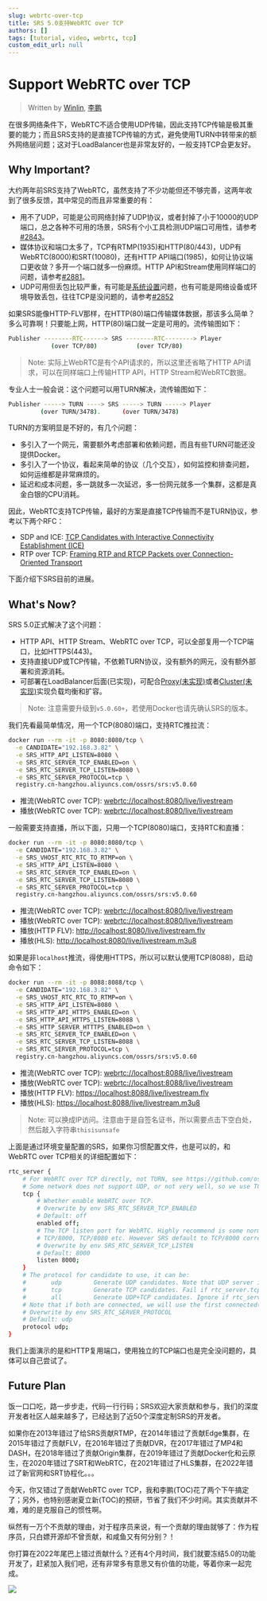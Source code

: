 ```yaml
---
slug: webrtc-over-tcp
title: SRS 5.0支持WebRTC over TCP
authors: []
tags: [tutorial, video, webrtc, tcp]
custom_edit_url: null
---
```


# Support WebRTC over TCP

> Written by [Winlin](https://github.com/winlinvip), [李鹏](https://github.com/lipeng19811218)

在很多网络条件下，WebRTC不适合使用UDP传输，因此支持TCP传输是极其重要的能力；而且SRS支持的是直接TCP传输的方式，避免使用TURN中转带来的额外网络层问题；这对于LoadBalancer也是非常友好的，一般支持TCP会更友好。

<!--truncate-->

## Why Important?

大约两年前SRS支持了WebRTC，虽然支持了不少功能但还不够完善，这两年收到了很多反馈，其中常见的而且非常重要的有：

* 用不了UDP，可能是公司网络封掉了UDP协议，或者封掉了小于10000的UDP端口，总之各种不可用的场景，SRS有个小工具检测UDP端口可用性，请参考[#2843](https://github.com/ossrs/srs/issues/2843)。
* 媒体协议和端口太多了，TCP有RTMP(1935)和HTTP(80/443)，UDP有WebRTC(8000)和SRT(10080)，还有HTTP API端口(1985)，如何让协议端口更收敛？多开一个端口就多一份麻烦。HTTP API和Stream使用同样端口的问题，请参考[#2881](https://github.com/ossrs/srs/issues/2881)。
* UDP可用但丢包比较严重，有可能是[系统设置](https://www.jianshu.com/p/6d4a89359352)问题，也有可能是网络设备或环境导致丢包，往往TCP是没问题的，请参考[#2852](https://github.com/ossrs/srs/issues/2852)

如果SRS能像HTTP-FLV那样，在HTTP(80)端口传输媒体数据，那该多么简单？多么可靠啊！只要能上网，HTTP(80)端口就一定是可用的。流传输图如下：

```bash
Publisher --------RTC------> SRS --------RTC--------> Player
            (over TCP/80)           (over TCP/80)
```

> Note: 实际上WebRTC是有个API请求的，所以这里还省略了HTTP API请求，可以在同样端口上传输HTTP API，HTTP Stream和WebRTC数据。

专业人士一般会说：这个问题可以用TURN解决，流传输图如下：

```bash
Publisher -----> TURN ----> SRS -----> TURN -----> Player
         (over TURN/3478).      (over TURN/3478)
```

TURN的方案明显是不好的，有几个问题：

* 多引入了一个网元，需要额外考虑部署和依赖问题，而且有些TURN可能还没提供Docker。
* 多引入了一个协议，看起来简单的协议（几个交互），如何监控和排查问题，如何运维都是非常麻烦的。
* 延迟和成本问题，多一跳就多一次延迟，多一份网元就多一个集群，这都是真金白银的CPU消耗。

因此，WebRTC支持TCP传输，最好的方案是直接TCP传输而不是TURN协议，参考以下两个RFC：

* SDP and ICE: [TCP Candidates with Interactive Connectivity Establishment (ICE)](https://www.rfc-editor.org/rfc/rfc6544)
* RTP over TCP: [Framing RTP and RTCP Packets over Connection-Oriented Transport](https://www.rfc-editor.org/rfc/rfc4571)

下面介绍下SRS目前的进展。

## What's Now?

SRS 5.0正式解决了这个问题：

* HTTP API、HTTP Stream、WebRTC over TCP，可以全部复用一个TCP端口，比如HTTPS(443)。
* 支持直接UDP或TCP传输，不依赖TURN协议，没有额外的网元，没有额外部署和资源消耗。
* 可部署在LoadBalancer后面(已实现)，可配合[Proxy(未实现)](https://github.com/ossrs/srs/issues/3138)或者[Cluster(未实现)](https://github.com/ossrs/srs/issues/2091)实现负载均衡和扩容。

> Note: 注意需要升级到`v5.0.60+`，若使用Docker也请先确认SRS的版本。

我们先看最简单情况，用一个TCP(8080)端口，支持RTC推拉流：

```bash
docker run --rm -it -p 8080:8080/tcp \
  -e CANDIDATE="192.168.3.82" \
  -e SRS_HTTP_API_LISTEN=8080 \
  -e SRS_RTC_SERVER_TCP_ENABLED=on \
  -e SRS_RTC_SERVER_TCP_LISTEN=8080 \
  -e SRS_RTC_SERVER_PROTOCOL=tcp \
  registry.cn-hangzhou.aliyuncs.com/ossrs/srs:v5.0.60
```

* 推流(WebRTC over TCP): [webrtc://localhost:8080/live/livestream](http://localhost:8080/players/rtc_publisher.html?api=8080&autostart=true)
* 播放(WebRTC over TCP): [webrtc://localhost:8080/live/livestream](http://localhost:8080/players/rtc_player.html?api=8080&autostart=true)

一般需要支持直播，所以下面，只用一个TCP(8080)端口，支持RTC和直播：

```bash
docker run --rm -it -p 8080:8080/tcp \
  -e CANDIDATE="192.168.3.82" \
  -e SRS_VHOST_RTC_RTC_TO_RTMP=on \
  -e SRS_HTTP_API_LISTEN=8080 \
  -e SRS_RTC_SERVER_TCP_ENABLED=on \
  -e SRS_RTC_SERVER_TCP_LISTEN=8080 \
  -e SRS_RTC_SERVER_PROTOCOL=tcp \
  registry.cn-hangzhou.aliyuncs.com/ossrs/srs:v5.0.60
```

* 推流(WebRTC over TCP): [webrtc://localhost:8080/live/livestream](http://localhost:8080/players/rtc_publisher.html?api=8080&autostart=true)
* 播放(WebRTC over TCP): [webrtc://localhost:8080/live/livestream](http://localhost:8080/players/rtc_player.html?api=8080&autostart=true)
* 播放(HTTP FLV): [http://localhost:8080/live/livestream.flv](http://localhost:8080/players/srs_player.html?autostart=true)
* 播放(HLS): [http://localhost:8080/live/livestream.m3u8](http://localhost:8080/players/srs_player.html?stream=livestream.m3u8&autostart=true)

如果是非`localhost`推流，得使用HTTPS，所以可以默认使用TCP(8088)，启动命令如下：

```bash
docker run --rm -it -p 8088:8088/tcp \
  -e CANDIDATE="192.168.3.82" \
  -e SRS_VHOST_RTC_RTC_TO_RTMP=on \
  -e SRS_HTTP_API_LISTEN=8080 \
  -e SRS_HTTP_API_HTTPS_ENABLED=on \
  -e SRS_HTTP_API_HTTPS_LISTEN=8088 \
  -e SRS_HTTP_SERVER_HTTTPS_ENABLED=on \
  -e SRS_RTC_SERVER_TCP_ENABLED=on \
  -e SRS_RTC_SERVER_TCP_LISTEN=8088 \
  -e SRS_RTC_SERVER_PROTOCOL=tcp \
  registry.cn-hangzhou.aliyuncs.com/ossrs/srs:v5.0.60
```

* 推流(WebRTC over TCP): [webrtc://localhost:8088/live/livestream](https://localhost:8088/players/rtc_publisher.html?api=8088&autostart=true)
* 播放(WebRTC over TCP): [webrtc://localhost:8088/live/livestream](https://localhost:8088/players/rtc_player.html?api=8088&autostart=true)
* 播放(HTTP FLV): [https://localhost:8088/live/livestream.flv](https://localhost:8088/players/srs_player.html?schema=https&port=8088&autostart=true)
* 播放(HLS): [https://localhost:8088/live/livestream.m3u8](https://localhost:8088/players/srs_player.html?schema=https&port=8088&stream=livestream.m3u8&autostart=true)

> Note: 可以换成IP访问。注意由于是自签名证书，所以需要点击下空白处，然后敲入字符串`thisisunsafe`

上面是通过环境变量配置的SRS，如果你习惯配置文件，也是可以的，和WebRTC over TCP相关的详细配置如下：

```bash
rtc_server {
    # For WebRTC over TCP directly, not TURN, see https://github.com/ossrs/srs/issues/2852
    # Some network does not support UDP, or not very well, so we use TCP like HTTP/80 port for firewall traversing.
    tcp {
        # Whether enable WebRTC over TCP.
        # Overwrite by env SRS_RTC_SERVER_TCP_ENABLED
        # Default: off
        enabled off;
        # The TCP listen port for WebRTC. Highly recommend is some normally used ports, such as TCP/80, TCP/443,
        # TCP/8000, TCP/8080 etc. However SRS default to TCP/8000 corresponding to UDP/8000.
        # Overwrite by env SRS_RTC_SERVER_TCP_LISTEN
        # Default: 8000
        listen 8000;
    }
    # The protocol for candidate to use, it can be:
    #       udp         Generate UDP candidates. Note that UDP server is always enabled for WebRTC.
    #       tcp         Generate TCP candidates. Fail if rtc_server.tcp(WebRTC over TCP) is disabled.
    #       all         Generate UDP+TCP candidates. Ignore if rtc_server.tcp(WebRTC over TCP) is disabled.
    # Note that if both are connected, we will use the first connected(DTLS done) one.
    # Overwrite by env SRS_RTC_SERVER_PROTOCOL
    # Default: udp
    protocol udp;
}
```

我们上面演示的是和HTTP复用端口，使用独立的TCP端口也是完全没问题的，具体可以自己尝试了。

## Future Plan

饭一口口吃，路一步步走，代码一行行码；SRS欢迎大家贡献和参与，我们的深度开发者社区人越来越多了，已经达到了近50个深度定制SRS的开发者。

如果你在2013年错过了给SRS贡献RTMP，在2014年错过了贡献Edge集群，在2015年错过了贡献FLV，在2016年错过了贡献DVR，在2017年错过了MP4和DASH，在2018年错过了贡献Origin集群，在2019年错过了贡献Docker化和云原生，在2020年错过了SRT和WebRTC，在2021年错过了HLS集群，在2022年错过了新官网和SRT协程化。。。

今天，你又错过了贡献WebRTC over TCP，我和李鹏(TOC)花了两个下午搞定了；另外，也特别感谢夏立新(TOC)的预研，节省了我们不少时间。其实贡献并不难，难的是克服自己的惯性啊。

纵然有一万个不贡献的理由，对于程序员来说，有一个贡献的理由就够了：作为程序员，只白嫖开源却不曾贡献，和咸鱼又有何分别？！

你打算在2022年尾巴上错过贡献什么？还有4个月时间，我们就要冻结5.0的功能开发了，赶紧加入我们吧，还有非常多有意思又有价值的功能，等着你来一起完成。

![](https://ossrs.net/gif/v1/sls.gif?site=ossrs.net&path=/lts/blog-zh/2022-09-05-WebRTC-Over-TCP)

